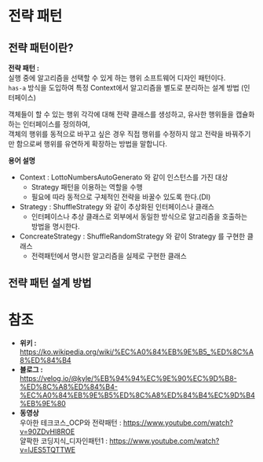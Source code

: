 # 전략 패턴

## 전략 패턴이란?   
**전략 패턴 :**      
실행 중에 알고리즘을 선택할 수 있게 하는 행위 소프트웨어 디자인 패턴이다.            
`has-a` 방식을 도입하여 특정 Context에서 알고리즘을 별도로 분리하는 설계 방법 (인터페이스)       
      
객체들이 할 수 있는 행위 각각에 대해 전략 클래스를 생성하고, 유사한 행위들을 캡슐화 하는 인터페이스를 정의하여,     
객체의 행위를 동적으로 바꾸고 싶은 경우 직접 행위를 수정하지 않고 전략을 바꿔주기만 함으로써 행위를 유연하게 확장하는 방법을 말합니다.       


**용어 설명**    
* Context : LottoNumbersAutoGenerato 와 같이 인스턴스를 가진 대상
  * Strategy 패턴을 이용하는 역할을 수행
  * 필요에 따라 동적으로 구체적인 전략을 바꿀수 있도록 한다.(DI)
* Strategy : ShuffleStrategy 와 같이 추상화된 인터페이스나 클래스
  * 인터페이스나 추상 클래스로 외부에서 동일한 방식으로 알고리즘을 호출하는 방법을 명시한다.
* ConcreateStrategy : ShuffleRandomStrategy 와 같이 Strategy 를 구현한 클래스
  * 전력패턴에서 명시한 알고리즘을 실제로 구현한 클래스

## 전략 패턴 설계 방법


# 참조
* **위키 :**    
https://ko.wikipedia.org/wiki/%EC%A0%84%EB%9E%B5_%ED%8C%A8%ED%84%B4
* **블로그 :**    
https://velog.io/@kyle/%EB%94%94%EC%9E%90%EC%9D%B8-%ED%8C%A8%ED%84%B4-%EC%A0%84%EB%9E%B5%ED%8C%A8%ED%84%B4%EC%9D%B4%EB%9E%80
* **동영상**    
우아한 테크코스_OCP와 전략패턴 : https://www.youtube.com/watch?v=90ZDvHl8ROE      
얄팍한 코딩지식_디자인패턴1 : https://www.youtube.com/watch?v=lJES5TQTTWE   
  
